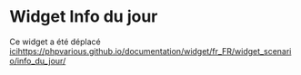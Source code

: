 # Widget Info du jour

Ce widget a été déplacé [ici](https://phpvarious.github.io/documentation/widget/fr_FR/widget_scenario/info_du_jour/)https://phpvarious.github.io/documentation/widget/fr_FR/widget_scenario/info_du_jour/
